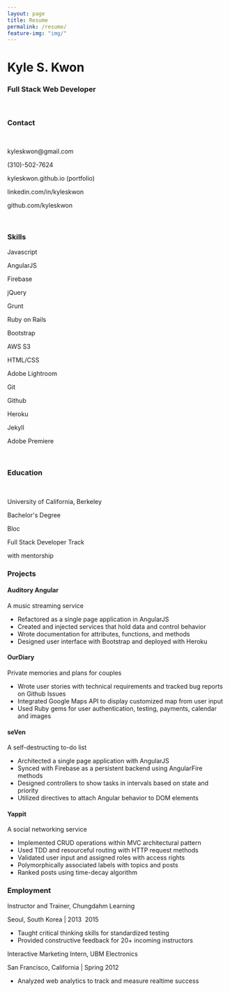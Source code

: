 ```yaml
---
layout: page
title: Resume
permalink: /resume/
feature-img: "img/"
---
```

<div class="resume">
<div>
    <h1>Kyle S. Kwon</h1>
    <h3>Full Stack Web Developer</h3>
    <br>
</div>
<div class="left">
    <h3>Contact</h3>
  <br>
      <p>kyleskwon@gmail.com</p>
      <p>(310)-502-7624 </p>
      <p>kyleskwon.github.io (portfolio)</p>
      <p>linkedin.com/in/kyleskwon</p>
      <p>github.com/kyleskwon</p>
  <br>
    <h3>Skills</h3>
    <div class="left">
      <p>Javascript</p>
      <p>AngularJS</p>
      <p>Firebase</p>
      <p>jQuery</p>
      <p>Grunt</p>
    </div>
    <div class="left">
        <p>Ruby on Rails</p>
        <p>Bootstrap</p>
        <p>AWS S3</p>
        <p>HTML/CSS</p>
        <p>Adobe Lightroom</p>
    </div>
    <div class="left">
        <p>Git</p>
        <p>Github</p>
        <p>Heroku</p>
        <p>Jekyll</p>
        <p>Adobe Premiere</p>
    </div>
  <br>
    <h3>Education</h3>
  <br>
      <p>University of California, Berkeley</p>
      <p>Bachelor's Degree</p>
      <p>Bloc</p>
      <p>Full Stack Developer Track</p>
      <p>with mentorship</p>
</div>

<div class="right">
    <h3>Projects</h3>
    <h4>Auditory Angular</h4>
      <p>A music streaming service</p>
      <ul>
        <li>Refactored as a single page application in AngularJS</li>
        <li>Created and injected services that hold data and control behavior</li>
        <li>Wrote documentation for attributes, functions, and methods</li>
        <li>Designed user interface with Bootstrap and deployed with Heroku</li>
      </ul>
    <h4>OurDiary</h4>
      <p>Private memories and plans for couples</p>
      <ul>
        <li>Wrote user stories with technical requirements and tracked bug reports on Github Issues</li>
        <li>Integrated Google Maps API to display customized map from user input</li>
        <li>Used Ruby gems for user authentication, testing, payments, calendar and
images</li>
      </ul>
    <h4>seVen</h4>
      <p>A self­-destructing to­-do list</p>
      <ul>
        <li>Architected a single page application with AngularJS</li>
        <li>Synced with Firebase as a persistent backend using AngularFire methods</li>
        <li>Designed controllers to show tasks in intervals based on state and priority</li>
        <li>Utilized directives to attach Angular behavior to DOM elements</li>
      </ul>
    <h4>Yappit</h4>
      <p>A social networking service</p>
      <ul>
        <li>Implemented CRUD operations within MVC architectural pattern</li>
        <li>Used TDD and resourceful routing with HTTP request methods</li>
        <li>Validated user input and assigned roles with access rights</li>
        <li>Polymorphically associated labels with topics and posts</li>
        <li>Ranked posts using time-decay algorithm</li>
      </ul>
    <h3>Employment</h3>
      <p>Instructor and Trainer, Chungdahm Learning</p>
      <p>Seoul, South Korea | ​2013 ­ 2015</p>
        <ul>
          <li>Taught critical thinking skills for standardized testing</li>
          <li>Provided constructive feedback for 20+ incoming instructors</li>
        </ul>
      <p>Interactive Marketing Intern, UBM Electronics</p>
      <p>San Francisco, California | ​Spring 2012</p>
        <ul>
          <li>Analyzed web analytics to track and measure real­time success</li>
        </ul>
</div>
</div>